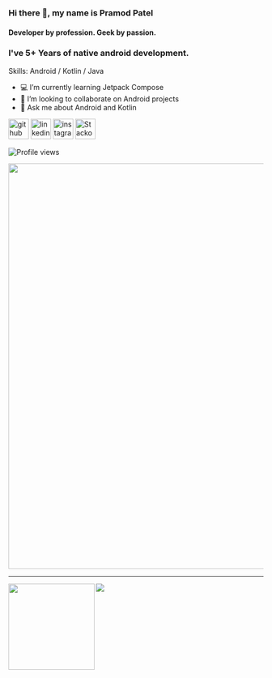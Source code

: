 ### Hi there 👋, my name is Pramod Patel
#### Developer by profession. Geek by passion.
### I've 5+ Years of native android development.

Skills: Android / Kotlin / Java

- 💻  I’m currently learning Jetpack Compose
- 👯  I’m looking to collaborate on Android projects 
- 💬  Ask me about Android and Kotlin

[<img src='https://cdn.jsdelivr.net/npm/simple-icons@3.0.1/icons/github.svg' alt='github' height='40'>](https://github.com/ProMode7)  [<img src='https://cdn.jsdelivr.net/npm/simple-icons@3.0.1/icons/linkedin.svg' alt='linkedin' height='40'>](https://www.linkedin.com/in/pramodpatel7/)  [<img src='https://cdn.jsdelivr.net/npm/simple-icons@3.0.1/icons/instagram.svg' alt='instagram' height='40'>](https://www.instagram.com/play_err_2.0/)  [<img src='https://cdn.jsdelivr.net/npm/simple-icons@3.0.1/icons/stackoverflow.svg' alt='Stackoverflow' height='40'>](https://stackoverflow.com/users/6316670/pro-mode/)  

![Profile views](https://gpvc.arturio.dev/promode7)  

<a href="https://github.com/ryo-ma/github-profile-trophy">
  <img width=800 src="https://github-profile-trophy.vercel.app/?username=promode7&column=7"/>
</a>

---

<div>
  <img height="170" align="left" src="https://github-readme-stats.vercel.app/api?username=promode7&count_private=true&include_all_commits=true" />
  <img src="https://github-readme-stats.vercel.app/api/top-langs/?username=promode7&layout=compact" />
</div>
